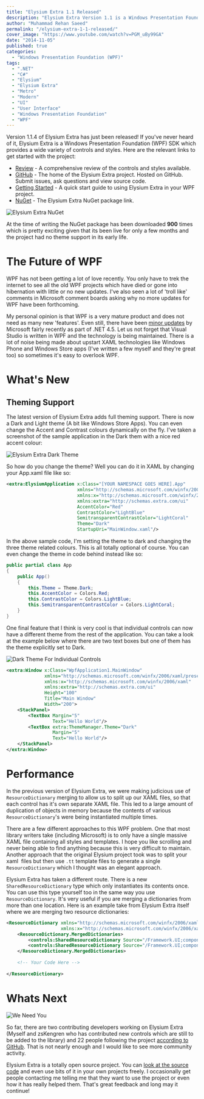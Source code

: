 ```yaml
---
title: "Elysium Extra 1.1 Released"
description: "Elysium Extra Version 1.1 is a Windows Presentation Foundation (WPF) SDK providing Metro styles for built in WPF controls and some custom controls."
author: "Muhammad Rehan Saeed"
permalink: "/elysium-extra-1-1-released/"
cover_image: "https://www.youtube.com/watch?v=PGM_uBy99GA"
date: "2014-11-05"
published: true
categories:
  - "Windows Presentation Foundation (WPF)"
tags:
  - ".NET"
  - "C#"
  - "Elysium"
  - "Elysium Extra"
  - "Metro"
  - "Modern"
  - "UI"
  - "User Interface"
  - "Windows Presentation Foundation"
  - "WPF"
---
```


Version 1.1.4 of Elysium Extra has just been released! If you've never heard of it, Elysium Extra is a Windows Presentation Foundation (WPF) SDK which provides a wide variety of controls and styles. Here are the relevant links to get started with the project:

- [Review](http://rehansaeed.com/wpf-metro-part4-elysium-extra/) - A comprehensive review of the controls and styles available.
- [GitHub](https://github.com/RehanSaeed/Elysium-Extra) - The home of the Elysium Extra project. Hosted on GitHub. Submit issues, ask questions and view source code.
- [Getting Started](https://github.com/RehanSaeed/Elysium-Extra) - A quick start guide to using Elysium Extra in your WPF project.
- [NuGet](https://www.nuget.org/packages/Elysium.Extra) - The Elysium Extra NuGet package link.

![Elysium Extra NuGet](./images/Elysium-Extra-NuGet.png)

At the time of writing the NuGet package has been downloaded **900** times which is pretty exciting given that its been live for only a few months and the project had no theme support in its early life.

# The Future of WPF

WPF has not been getting a lot of love recently. You only have to trek the internet to see all the old WPF projects which have died or gone into hibernation with little or no new updates. I've also seen a lot of 'troll like' comments in Microsoft comment boards asking why no more updates for WPF have been forthcoming.

My personal opinion is that WPF is a very mature product and does not need as many new 'features'. Even still, there have been [minor updates](http://msdn.microsoft.com/en-us/library/bb613588%28v=vs.110%29.aspx) by Microsoft fairly recently as part of .NET 4.5. Let us not forget that Visual Studio is written in WPF and the technology is being maintained. There is a lot of noise being made about upstart XAML technologies like Windows Phone and Windows Store apps (I've written a few myself and they're great too) so sometimes it's easy to overlook WPF.

# What's New

## Theming Support

The latest version of Elysium Extra adds full theming support. There is now a Dark and Light theme (A bit like Windows Store Apps). You can even change the Accent and Contrast colours dynamically on the fly. I've taken a screenshot of the sample application in the Dark them with a nice red accent colour:

![Elysium Extra Dark Theme](./images/Elysium-Extra-Dark-Theme.png)

So how do you change the theme? Well you can do it in XAML by changing your App.xaml file like so:

```xml
<extra:ElysiumApplication x:Class="[YOUR NAMESPACE GOES HERE].App"
                          xmlns="http://schemas.microsoft.com/winfx/2006/xaml/presentation"
                          xmlns:x="http://schemas.microsoft.com/winfx/2006/xaml"
                          xmlns:extra="http://schemas.extra.com/ui"
                          AccentColor="Red"
                          ContrastColor="LightBlue"
                          SemitransparentContrastColor="LightCoral"
                          Theme="Dark"
                          StartupUri="MainWindow.xaml"/>
```

In the above sample code, I'm setting the theme to dark and changing the three theme related colours. This is all totally optional of course. You can even change the theme in code behind instead like so:

```cs
public partial class App
{
    public App()
    {
        this.Theme = Theme.Dark;
        this.AccentColor = Colors.Red;
        this.ContrastColor = Colors.LightBlue;
        this.SemitransparentContrastColor = Colors.LightCoral;
    }
}
```

One final feature that I think is very cool is that individual controls can now have a different theme from the rest of the application. You can take a look at the example below where there are two text boxes but one of them has the theme explicitly set to Dark.

![Dark Theme For Individual Controls](./images/Dark-Theme-For-Individual-Controls.png)

```xml
<extra:Window x:Class="WpfApplication1.MainWindow"
              xmlns="http://schemas.microsoft.com/winfx/2006/xaml/presentation"
              xmlns:x="http://schemas.microsoft.com/winfx/2006/xaml"
              xmlns:extra="http://schemas.extra.com/ui"
              Height="100" 
              Title="Main Window" 
              Width="200">
    <StackPanel>
        <TextBox Margin="5"
                 Text="Hello World"/>
        <TextBox extra:ThemeManager.Theme="Dark"
                 Margin="5"
                 Text="Hello World"/>
    </StackPanel>
</extra:Window>
```

# Performance

In the previous version of Elysium Extra, we were making judicious use of `ResourceDictionary` merging to allow us to split up our XAML files, so that each control has it's own separate XAML file. This led to a large amount of duplication of objects in memory because the contents of various `ResourceDictionary`'s were being instantiated multiple times.

There are a few different approaches to this WPF problem. One that most library writers take (including Microsoft) is to only have a single massive XAML file containing all styles and templates. I hope you like scrolling and never being able to find anything because this is very difficult to maintain. Another approach that the original Elysium project took was to split your xaml  files but then use `.tt` template files to generate a single `ResourceDictionary` which I thought was an elegant approach.

Elysium Extra has taken a different route. There is a new `SharedResourceDictionary` type which only instantiates its contents once. You can use this type yourself too in the same way you use `ResourceDictionary`. It's very useful if you are merging a dictionaries from more than one location. Here is an example take from Elysium Extra itself where we are merging two resource dictionaries:

```xml
<ResourceDictionary xmlns="http://schemas.microsoft.com/winfx/2006/xaml/presentation"
                    xmlns:x="http://schemas.microsoft.com/winfx/2006/xaml">
    <ResourceDictionary.MergedDictionaries>
        <controls:SharedResourceDictionary Source="/Framework.UI;component/Themes/WPF/Base/Converter.xaml"/>
        <controls:SharedResourceDictionary Source="/Framework.UI;component/Themes/WPF/Base/Brush.xaml"/>
    </ResourceDictionary.MergedDictionaries>
    
    <!-- Your Code Here -->
    
</ResourceDictionary>
```

# Whats Next

![We Need You](./images/We-Need-You.jpg)

So far, there are two contributing developers working on Elysium Extra (Myself and zsKengren who has contributed new controls which are still to be added to the library) and 22 people following the project [according to GitHub](https://github.com/RehanSaeed/Elysium-Extra). That is not nearly enough and I would like to see more community activity.

Elysium Extra is a totally open source project. You can [look at the source code](https://github.com/RehanSaeed/Elysium-Extra) and even use bits of it in your own projects freely. I occasionally get people contacting me telling me that they want to use the project or even how it has really helped them. That's great feedback and long may it continue!
